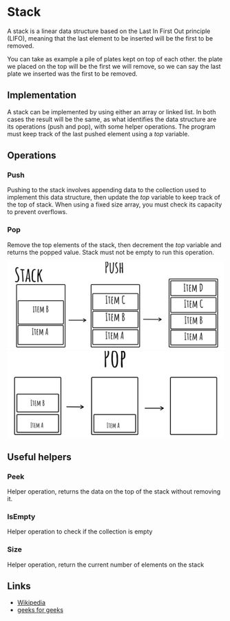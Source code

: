 # Stack

A stack is a linear data structure based on the Last In First Out principle (LIFO), meaning that the last element to be inserted will be the first to be removed.

You can take as example a pile of plates kept on top of each other. the plate we placed on the top will be the first we will remove, so we can say the last plate we inserted was the first to be removed.

## Implementation

A stack can be implemented by using either an array or linked list. In both
cases the result will be the same, as what identifies the data structure are its operations (push and pop), with some helper operations.
The program must keep track of the last pushed element using a *top* variable.

## Operations

### Push
Pushing to the stack involves appending data to the collection used to implement this data structure, then update the *top* variable to keep track of the top of stack. When using a fixed size array, you must check its capacity to prevent overflows.

### Pop
Remove the top elements of the stack, then decrement the *top* variable and returns the popped value. Stack must not be empty to run this operation.

![push](./images/push.jpg)
![pop](./images/pop.jpg)

## Useful helpers

### Peek
Helper operation, returns the data on the top of the stack without removing it.

### IsEmpty
Helper operation to check if the collection is empty

### Size
Helper operation, return the current number of elements on the stack

## Links

- [Wikipedia](https://en.wikipedia.org/wiki/Stack_(abstract_data_type))
- [geeks for geeks](https://www.geeksforgeeks.org/stack-data-structure/)